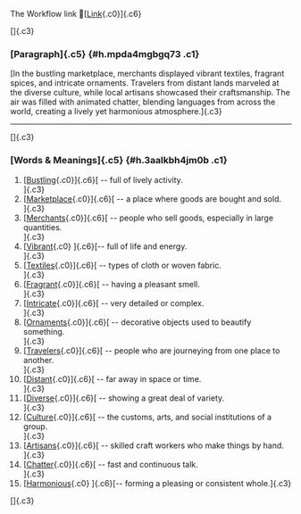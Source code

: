 The Workflow link
👏[[Link](https://www.google.com/url?q=http://www.google.com&sa=D&source=editors&ust=1756142922984832&usg=AOvVaw1Fv518sCZjO1blfAhRQPW_){.c0}]{.c6}

[]{.c3}

### [Paragraph]{.c5} {#h.mpda4mgbgq73 .c1}

[In the bustling marketplace, merchants displayed vibrant textiles,
fragrant spices, and intricate ornaments. Travelers from distant lands
marveled at the diverse culture, while local artisans showcased their
craftsmanship. The air was filled with animated chatter, blending
languages from across the world, creating a lively yet harmonious
atmosphere.]{.c3}

------------------------------------------------------------------------

[]{.c3}

### [Words & Meanings]{.c5} {#h.3aalkbh4jm0b .c1}

1.  [[Bustling](https://www.google.com/url?q=http://www.google.com&sa=D&source=editors&ust=1756142922985605&usg=AOvVaw0nO0en-1TuFJgPxNlTICu_){.c0}]{.c6}[ --
    full of lively activity.\
    ]{.c3}
2.  [[Marketplace](https://www.google.com/url?q=http://www.google.com&sa=D&source=editors&ust=1756142922985803&usg=AOvVaw31Hve4iw9W3Ayat0gCxXHK){.c0}]{.c6}[ --
    a place where goods are bought and sold.\
    ]{.c3}
3.  [[Merchants](https://www.google.com/url?q=http://www.google.com&sa=D&source=editors&ust=1756142922986005&usg=AOvVaw0Anjj1uiHv9nRVgiE9j4BA){.c0}]{.c6}[ --
    people who sell goods, especially in large quantities.\
    ]{.c3}
4.  [[Vibrant](https://www.google.com/url?q=http://www.google.com&sa=D&source=editors&ust=1756142922986187&usg=AOvVaw2uolZZqdfDoOgmMrgAA6Om){.c0}
    ]{.c6}[-- full of life and energy.\
    ]{.c3}
5.  [[Textiles](https://www.google.com/url?q=http://www.google.com&sa=D&source=editors&ust=1756142922986317&usg=AOvVaw0gh1np_BnbednnlQe3ntVE){.c0}]{.c6}[ --
    types of cloth or woven fabric.\
    ]{.c3}
6.  [[Fragrant](https://www.google.com/url?q=http://www.google.com&sa=D&source=editors&ust=1756142922986441&usg=AOvVaw27Q47rtKs4vqIhYU7KavP_){.c0}]{.c6}[ --
    having a pleasant smell.\
    ]{.c3}
7.  [[Intricate](https://www.google.com/url?q=http://www.google.com&sa=D&source=editors&ust=1756142922986571&usg=AOvVaw2jzHeOEA6iQCDXA8rJYZDG){.c0}]{.c6}[ --
    very detailed or complex.\
    ]{.c3}
8.  [[Ornaments](https://www.google.com/url?q=http://www.google.com&sa=D&source=editors&ust=1756142922986711&usg=AOvVaw1kWtM9StPkba_om61ES8OW){.c0}]{.c6}[ --
    decorative objects used to beautify something.\
    ]{.c3}
9.  [[Travelers](https://www.google.com/url?q=http://www.google.com&sa=D&source=editors&ust=1756142922986865&usg=AOvVaw0zNwCxl5a_n1uBy0G-FJte){.c0}]{.c6}[ --
    people who are journeying from one place to another.\
    ]{.c3}
10. [[Distant](https://www.google.com/url?q=http://www.google.com&sa=D&source=editors&ust=1756142922987017&usg=AOvVaw0t6XxSW1QMu9xzTQL-gP3i){.c0}]{.c6}[ --
    far away in space or time.\
    ]{.c3}
11. [[Diverse](https://www.google.com/url?q=http://www.google.com&sa=D&source=editors&ust=1756142922987129&usg=AOvVaw3dop18ifTDTJJttru4dgY5){.c0}]{.c6}[ --
    showing a great deal of variety.\
    ]{.c3}
12. [[Culture](https://www.google.com/url?q=http://www.google.com&sa=D&source=editors&ust=1756142922987244&usg=AOvVaw2-H5s3nRMczHuFz3gzj_kL){.c0}]{.c6}[ --
    the customs, arts, and social institutions of a group.\
    ]{.c3}
13. [[Artisans](https://www.google.com/url?q=http://www.google.com&sa=D&source=editors&ust=1756142922987381&usg=AOvVaw37xkk0ipZbRUkfeOZJBwaw){.c0}]{.c6}[ --
    skilled craft workers who make things by hand.\
    ]{.c3}
14. [[Chatter](https://www.google.com/url?q=http://www.google.com&sa=D&source=editors&ust=1756142922987571&usg=AOvVaw2p9vkj8by17caMksEcP3Zh){.c0}]{.c6}[ --
    fast and continuous talk.\
    ]{.c3}
15. [[Harmonious](https://www.google.com/url?q=http://www.google.com&sa=D&source=editors&ust=1756142922987724&usg=AOvVaw2znOIZt_fS2u-ybmigE7kg){.c0}
    ]{.c6}[-- forming a pleasing or consistent whole.]{.c3}

[]{.c3}
